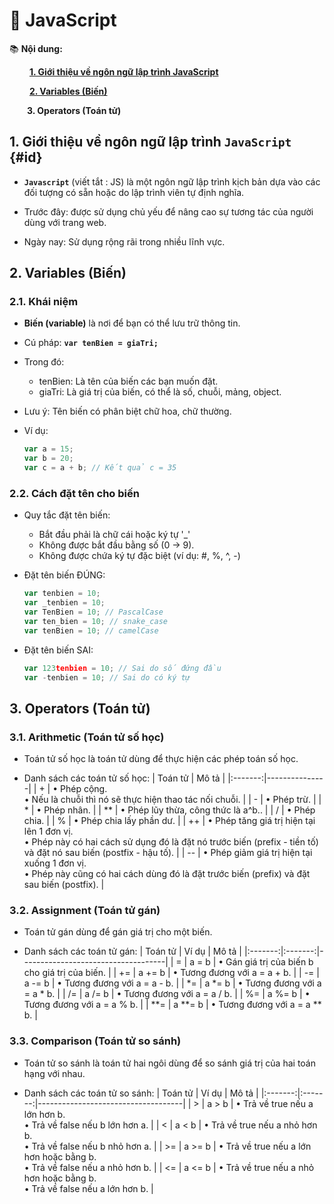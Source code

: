 # **🎯 JavaScript**
📚 __Nội dung:__

&emsp;&emsp; [__1. Giới thiệu về ngôn ngữ lập trình JavaScript__](#id)

&emsp;&emsp; [__2. Variables (Biến)__](#variables)

&emsp;&emsp;__3. Operators (Toán tử)__

## **1. Giới thiệu về ngôn ngữ lập trình `JavaScript`** {#id}
- __`Javascript`__ (viết tắt : JS) là một ngôn ngữ lập trình kịch bản dựa vào các đối tượng có sẵn hoặc do lập trình viên tự định nghĩa.
  
- Trước đây: được sử dụng chủ yếu để nâng cao sự tương tác của người dùng với trang web.
- Ngày nay: Sử dụng rộng rãi trong nhiều lĩnh vực.

## **2. Variables (Biến)**
### **2.1. Khái niệm**
- __Biến (variable)__ là nơi để bạn có thể lưu trữ thông tin.
- Cú pháp: __`var tenBien = giaTri;`__
  
- Trong đó:
  - tenBien: Là tên của biến các bạn muốn đặt.
  - giaTri: Là giá trị của biến, có thể là số, chuỗi, mảng, object.
- Lưu ý: Tên biến có phân biệt chữ hoa, chữ thường.
- Ví dụ:
  ```JavaScript
  var a = 15;
  var b = 20;
  var c = a + b; // Kết quả c = 35
  ```
### **2.2. Cách đặt tên cho biến**
- Quy tắc đặt tên biến:
  
  - Bắt đầu phải là chữ cái hoặc ký tự '_'
  - Không được bắt đầu bằng số (0 → 9).
  - Không được chứa ký tự đặc biệt (ví dụ: #, %, ^, -)
- Đặt tên biến ĐÚNG:
  ```JavaScript
  var tenbien = 10;
  var _tenbien = 10;
  var TenBien = 10; // PascalCase
  var ten_bien = 10; // snake_case
  var tenBien = 10; // camelCase
  ```
- Đặt tên biến SAI:
  ```JavaScript
  var 123tenbien = 10; // Sai do số đứng đầu
  var -tenbien = 10; // Sai do có ký tự
  ```
## **3. Operators (Toán tử)**
### **3.1. Arithmetic (Toán tử số học)**
- Toán tử số học là toán tử dùng để thực hiện các phép toán số học.
  
- Danh sách các toán tử số học:
  | Toán tử | Mô tả         |
  |:-------:|---------------|
  |  +      | • Phép cộng. <br> • Nếu là chuỗi thì nó sẽ thực hiện thao tác nối chuỗi. |
  |  -      | • Phép trừ.    |
  |  *      | • Phép nhân.      |
  |  **     | • Phép lũy thừa, công thức là a^b..    |
  |  /      | • Phép chia.   |
  |  %      | • Phép chia lấy phần dư.      |
  |  ++     | • Phép tăng giá trị hiện tại lên 1 đơn vị. <br> • Phép này có hai cách sử dụng đó là đặt nó trước biến (prefix - tiền tố) và đặt nó sau biến (postfix - hậu tố).      |
  |  --     | • Phép giảm giá trị hiện tại xuống 1 đơn vị. <br> • Phép này cũng có hai cách dùng đó là đặt trước biến (prefix) và đặt sau biến (postfix).      |
### **3.2. Assignment (Toán tử gán)**
- Toán tử gán dùng để gán giá trị cho một biến.

- Danh sách các toán tử gán:
  | Toán tử | Ví dụ   | Mô tả                              |
  |:-------:|:-------:|------------------------------------|
  | =       | a = b   | • Gán giá trị của biến b cho giá trị của biến. |
  | +=      | a += b  | • Tương đương với a = a + b.      |
  | -=      | a -= b  | • Tương đương với a = a - b.      |
  | *=      | a *= b  | • Tương đương với a = a * b.      |
  | /=      | a /= b  | • Tương đương với a = a / b.      |
  | %=      | a %= b  | • Tương đương với a = a % b.      |
  | **=     | a **= b | • Tương đương với a = a ** b.     |
### **3.3. Comparison (Toán tử so sánh)**
- Toán tử so sánh là toán tử hai ngôi dùng để so sánh giá trị của hai toán hạng với nhau.

- Danh sách các toán tử so sánh:
  | Toán tử | Ví dụ   | Mô tả                              |
  |:-------:|:-------:|------------------------------------|
  | >       | a > b   | • Trả về true nếu a lớn hơn b. <br> • Trả về false nếu b lớn hơn a. |
  | <       | a < b   | • Trả về true nếu a nhỏ hơn b. <br> • Trả về false nếu b nhỏ hơn a. |
  | >=      | a >= b  | • Trả về true nếu a lớn hơn hoặc bằng b. <br> • Trả về false nếu a nhỏ hơn b. |
  | <=      | a <= b  | • Trả về true nếu a nhỏ hơn hoặc bằng b. <br> • Trả về false nếu a lớn hơn b. |

